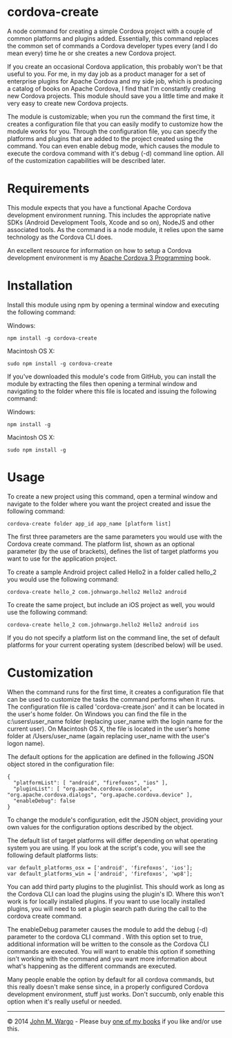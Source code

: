 cordova-create
==============
A node command for creating a simple Cordova project with a couple of common platforms and plugins added. Essentially, this command replaces the common set of commands a Cordova developer types every (and I do mean every) time he or she creates a new Cordova project. 

If you create an occasional Cordova application, this probably won't be that useful to you. For me, in my day job as a product manager for a set of enterprise plugins for Apache Cordova and my side job, which is producing a catalog of books on Apache Cordova, I find that I'm constantly creating new Cordova projects. This module should save you a little time and make it very easy to create new Cordova projects.

The module is customizable; when you run the command the first time, it creates a configuration file that you can easily modify to customize how the module works for you. Through the configuration file, you can specify the platforms and plugins that are added to the project created using the command. You can even enable debug mode, which causes the module to execute the cordova command with it's debug (-d) command line option. All of the customization capabilities will be described later.

Requirements
============
This module expects that you have a functional Apache Cordova development environment running. This includes the appropriate native SDKs (Android Development Tools, Xcode and so on), NodeJS and other associated tools. As the command is a node module, it relies upon the same technology as the Cordova CLI does. 

An excellent resource for information on how to setup a Cordova development environment is my [Apache Cordova 3 Programming](http://www.cordovaprogramming.com) book.

Installation
============
Install this module using npm by opening a terminal window and executing the following command:

Windows:

	npm install -g cordova-create

Macintosh OS X:

	sudo npm install -g cordova-create


If you've downloaded this module's code from GitHub, you can install the module by extracting the files then opening a terminal window and navigating to the folder where this file is located and issuing the following command:

Windows:

	npm install -g

Macintosh OS X:

	sudo npm install -g

Usage
===========
To create a new project using this command, open a terminal window and navigate to the folder where you want the project created and issue the following command:

	cordova-create folder app_id app_name [platform list]

The first three parameters are the same parameters you would use with the Cordova create command. The platform list, shown as an optional parameter (by the use of brackets), defines the list of target platforms you want to use for the application project.

To create a sample Android project called Hello2 in a folder called hello_2 you would use the following command:

	cordova-create hello_2 com.johnwargo.hello2 Hello2 android

To create the same project, but include an iOS project as well, you would use the following command:

	cordova-create hello_2 com.johnwargo.hello2 Hello2 android ios

If you do not specify a platform list on the command line, the set of default platforms for your current operating system (described below) will be used. 

Customization
======================
When the command runs for the first time, it creates a configuration file that can be used to customize the tasks the command performs when it runs. The configuration file is called 'cordova-create.json' and it can be located in the user's home folder. On Windows you can find the file in the c:\users\user_name folder (replacing user_name with the login name for the current user). On Macintosh OS X, the file is located in the user's home folder at /Users/user_name (again replacing user_name with the user's logon name).

The default options for the application are defined in the following JSON object stored in the configuration file:

    {
      "platformList": [ "android", "firefoxos", "ios" ],
      "pluginList": [ "org.apache.cordova.console", "org.apache.cordova.dialogs", "org.apache.cordova.device" ],
      "enableDebug": false
    }

To change the module's configuration, edit the JSON object, providing your own values for the configuration options described by the object. 

The default list of target platforms will differ depending on what operating system you are using. If you look at the script's code, you will see the following default platforms lists:

	var default_platforms_osx = ['android', 'firefoxos', 'ios'];
	var default_platforms_win = ['android', 'firefoxos', 'wp8'];

You can add third party plugins to the pluginlist. This should work as long as the Cordova CLI can load the plugins using the plugin's ID. Where this won't work is for locally installed plugins. If you want to use locally installed plugins, you will need to set a plugin search path during the call to the cordova create command. 

The enableDebug parameter causes the module to add the debug (-d) parameter to the cordova CLI command . With this option set to true, additional information will be written to the console as the Cordova CLI commands are executed. You will want to enable this option if something isn't working with the command and you want more information about what's happening as the different commands are executed. 

Many people enable the option by default for all cordova commands, but this really doesn't make sense since, in a properly configured Cordova development environment, stuff just works. Don't succumb, only enable this option when it's really useful or needed. 

* * *
&copy; 2014 [John M. Wargo](http://www.johnwargo.com) - Please buy [one of my books](http://www.johnwargobooks.com) if you like and/or use this.